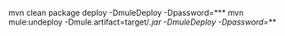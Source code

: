 mvn clean package deploy -DmuleDeploy -Dpassword=***
mvn mule:undeploy -Dmule.artifact=target/*.jar -DmuleDeploy -Dpassword=***